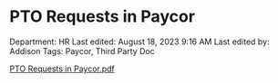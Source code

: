 # PTO Requests in Paycor

Department: HR
Last edited: August 18, 2023 9:16 AM
Last edited by: Addison
Tags: Paycor, Third Party Doc

[PTO Requests in Paycor.pdf](PTO_Requests_in_Paycor.pdf)
